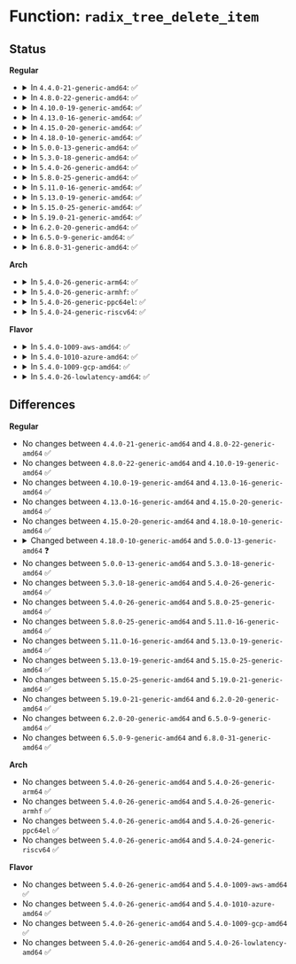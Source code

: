 # Function: <code>radix_tree_delete_item</code>

## Status
<b>Regular</b>
<ul>
<li>
<details>
<summary>In <code>4.4.0-21-generic-amd64</code>: ✅</summary>

```c
void * radix_tree_delete_item(struct radix_tree_root * root, long unsigned int index, void * item)
```

```json
{
  "name": "radix_tree_delete_item",
  "collision_type": "Unique Global",
  "inline_type": "No",
  "funcs": [
    {
      "addr": 18446744071582970512,
      "name": "radix_tree_delete_item",
      "external": true,
      "loc": "lib/radix-tree.c:1376",
      "file": "lib/radix-tree.c",
      "inline": "seen, unknown",
      "caller_inline": [],
      "caller_func": [
        "lib/radix-tree.c:radix_tree_delete"
      ]
    }
  ],
  "symbols": [
    {
      "addr": 18446744071582970512,
      "name": "radix_tree_delete_item",
      "section": ".text",
      "bind": "STB_GLOBAL",
      "size": 226
    }
  ]
}
```
</details>
</li>
<li>
<details>
<summary>In <code>4.8.0-22-generic-amd64</code>: ✅</summary>

```c
void * radix_tree_delete_item(struct radix_tree_root * root, long unsigned int index, void * item)
```

```json
{
  "name": "radix_tree_delete_item",
  "collision_type": "Unique Global",
  "inline_type": "No",
  "funcs": [
    {
      "addr": 18446744071583259200,
      "name": "radix_tree_delete_item",
      "external": true,
      "loc": "lib/radix-tree.c:1533",
      "file": "lib/radix-tree.c",
      "inline": "seen, unknown",
      "caller_inline": [],
      "caller_func": [
        "lib/radix-tree.c:radix_tree_delete"
      ]
    }
  ],
  "symbols": [
    {
      "addr": 18446744071583259200,
      "name": "radix_tree_delete_item",
      "section": ".text",
      "bind": "STB_GLOBAL",
      "size": 313
    }
  ]
}
```
</details>
</li>
<li>
<details>
<summary>In <code>4.10.0-19-generic-amd64</code>: ✅</summary>

```c
void * radix_tree_delete_item(struct radix_tree_root * root, long unsigned int index, void * item)
```

```json
{
  "name": "radix_tree_delete_item",
  "collision_type": "Unique Global",
  "inline_type": "No",
  "funcs": [
    {
      "addr": 18446744071583375520,
      "name": "radix_tree_delete_item",
      "external": true,
      "loc": "lib/radix-tree.c:1856",
      "file": "lib/radix-tree.c",
      "inline": "seen, unknown",
      "caller_inline": [],
      "caller_func": [
        "lib/radix-tree.c:radix_tree_delete"
      ]
    }
  ],
  "symbols": [
    {
      "addr": 18446744071583375520,
      "name": "radix_tree_delete_item",
      "section": ".text",
      "bind": "STB_GLOBAL",
      "size": 201
    }
  ]
}
```
</details>
</li>
<li>
<details>
<summary>In <code>4.13.0-16-generic-amd64</code>: ✅</summary>

```c
void * radix_tree_delete_item(struct radix_tree_root * root, long unsigned int index, void * item)
```

```json
{
  "name": "radix_tree_delete_item",
  "collision_type": "Unique Global",
  "inline_type": "No",
  "funcs": [
    {
      "addr": 18446744071588224640,
      "name": "radix_tree_delete_item",
      "external": true,
      "loc": "lib/radix-tree.c:2037",
      "file": "lib/radix-tree.c",
      "inline": "seen, unknown",
      "caller_inline": [],
      "caller_func": [
        "kernel/workqueue.c:put_unbound_pool",
        "kernel/cgroup/cgroup.c:css_release_work_fn",
        "kernel/cgroup/cgroup.c:css_free_work_fn",
        "kernel/cgroup/cgroup.c:css_free_work_fn",
        "kernel/cgroup/cgroup.c:cgroup_setup_root",
        "kernel/events/core.c:perf_pmu_unregister",
        "kernel/events/core.c:perf_pmu_register",
        "mm/shmem.c:shmem_evict_inode",
        "mm/shmem.c:shmem_free_swap",
        "mm/memcontrol.c:mem_cgroup_css_alloc",
        "fs/notify/inotify/inotify_user.c:inotify_remove_from_idr",
        "ipc/util.c:ipc_rmid",
        "block/bsg.c:bsg_register_queue",
        "drivers/char/tpm/tpm-chip.c:tpm_dev_release",
        "drivers/iommu/intel-svm.c:intel_svm_unbind_mm",
        "drivers/iommu/intel-svm.c:intel_svm_bind_mm",
        "drivers/block/loop.c:loop_control_ioctl",
        "drivers/block/loop.c:loop_add",
        "drivers/scsi/sg.c:sg_device_destroy",
        "drivers/scsi/sg.c:sg_add_device",
        "drivers/net/ppp/ppp_generic.c:ppp_dev_uninit",
        "drivers/net/ppp/ppp_generic.c:ppp_dev_configure",
        "drivers/usb/core/hcd.c:usb_deregister_bus",
        "drivers/i2c/i2c-core-base.c:i2c_register_adapter",
        "drivers/md/dm.c:free_minor",
        "net/core/net_namespace.c:cleanup_net",
        "net/netlink/genetlink.c:genl_unregister_family",
        "lib/radix-tree.c:radix_tree_delete"
      ]
    }
  ],
  "symbols": [
    {
      "addr": 18446744071588224640,
      "name": "radix_tree_delete_item",
      "section": ".text",
      "bind": "STB_GLOBAL",
      "size": 168
    }
  ]
}
```
</details>
</li>
<li>
<details>
<summary>In <code>4.15.0-20-generic-amd64</code>: ✅</summary>

```c
void * radix_tree_delete_item(struct radix_tree_root * root, long unsigned int index, void * item)
```

```json
{
  "name": "radix_tree_delete_item",
  "collision_type": "Unique Global",
  "inline_type": "No",
  "funcs": [
    {
      "addr": 18446744071588774704,
      "name": "radix_tree_delete_item",
      "external": true,
      "loc": "lib/radix-tree.c:2034",
      "file": "lib/radix-tree.c",
      "inline": "seen, unknown",
      "caller_inline": [],
      "caller_func": [
        "kernel/workqueue.c:put_unbound_pool",
        "kernel/pid.c:alloc_pid",
        "kernel/pid.c:free_pid",
        "kernel/cgroup/cgroup.c:css_free_work_fn",
        "kernel/cgroup/cgroup.c:cgroup_setup_root",
        "kernel/cgroup/cgroup.c:cgroup_idr_remove",
        "kernel/events/core.c:perf_pmu_unregister",
        "kernel/events/core.c:perf_pmu_register",
        "mm/shmem.c:shmem_evict_inode",
        "mm/shmem.c:shmem_free_swap",
        "mm/memcontrol.c:mem_cgroup_css_alloc",
        "fs/notify/inotify/inotify_user.c:inotify_remove_from_idr",
        "ipc/util.c:ipc_rmid",
        "ipc/util.c:ipc_addid",
        "ipc/util.c:ipc_addid",
        "block/bsg.c:bsg_register_queue",
        "drivers/char/tpm/tpm-chip.c:tpm_dev_release",
        "drivers/iommu/intel-svm.c:intel_svm_unbind_mm",
        "drivers/iommu/intel-svm.c:intel_svm_bind_mm",
        "drivers/block/loop.c:loop_control_ioctl",
        "drivers/block/loop.c:loop_add",
        "drivers/scsi/sg.c:sg_device_destroy",
        "drivers/scsi/sg.c:sg_add_device",
        "drivers/spi/spi.c:spi_unregister_controller",
        "drivers/spi/spi.c:spi_register_controller",
        "drivers/net/ppp/ppp_generic.c:ppp_dev_uninit",
        "drivers/net/ppp/ppp_generic.c:ppp_dev_configure",
        "drivers/usb/core/hcd.c:usb_deregister_bus",
        "drivers/i2c/i2c-core-base.c:i2c_register_adapter",
        "drivers/md/dm.c:free_minor",
        "net/core/net_namespace.c:cleanup_net",
        "net/netlink/genetlink.c:genl_unregister_family",
        "lib/radix-tree.c:radix_tree_delete"
      ]
    }
  ],
  "symbols": [
    {
      "addr": 18446744071588774704,
      "name": "radix_tree_delete_item",
      "section": ".text",
      "bind": "STB_GLOBAL",
      "size": 168
    }
  ]
}
```
</details>
</li>
<li>
<details>
<summary>In <code>4.18.0-10-generic-amd64</code>: ✅</summary>

```c
void * radix_tree_delete_item(struct radix_tree_root * root, long unsigned int index, void * item)
```

```json
{
  "name": "radix_tree_delete_item",
  "collision_type": "Unique Global",
  "inline_type": "No",
  "funcs": [
    {
      "addr": 18446744071589153344,
      "name": "radix_tree_delete_item",
      "external": true,
      "loc": "lib/radix-tree.c:2033",
      "file": "lib/radix-tree.c",
      "inline": "seen, unknown",
      "caller_inline": [],
      "caller_func": [
        "mm/shmem.c:shmem_free_swap",
        "lib/idr.c:idr_remove",
        "lib/radix-tree.c:radix_tree_delete"
      ]
    }
  ],
  "symbols": [
    {
      "addr": 18446744071589153344,
      "name": "radix_tree_delete_item",
      "section": ".text",
      "bind": "STB_GLOBAL",
      "size": 183
    }
  ]
}
```
</details>
</li>
<li>
<details>
<summary>In <code>5.0.0-13-generic-amd64</code>: ✅</summary>

```c
void * radix_tree_delete_item(struct xarray * root, long unsigned int index, void * item)
```

```json
{
  "name": "radix_tree_delete_item",
  "collision_type": "Unique Global",
  "inline_type": "No",
  "funcs": [
    {
      "addr": 18446744071589385888,
      "name": "radix_tree_delete_item",
      "external": true,
      "loc": "lib/radix-tree.c:1435",
      "file": "lib/radix-tree.c",
      "inline": "seen, unknown",
      "caller_inline": [],
      "caller_func": [
        "lib/idr.c:idr_remove",
        "lib/radix-tree.c:radix_tree_delete"
      ]
    }
  ],
  "symbols": [
    {
      "addr": 18446744071589385888,
      "name": "radix_tree_delete_item",
      "section": ".text",
      "bind": "STB_GLOBAL",
      "size": 187
    }
  ]
}
```
</details>
</li>
<li>
<details>
<summary>In <code>5.3.0-18-generic-amd64</code>: ✅</summary>

```c
void * radix_tree_delete_item(struct xarray * root, long unsigned int index, void * item)
```

```json
{
  "name": "radix_tree_delete_item",
  "collision_type": "Unique Global",
  "inline_type": "No",
  "funcs": [
    {
      "addr": 18446744071589842896,
      "name": "radix_tree_delete_item",
      "external": true,
      "loc": "lib/radix-tree.c:1422",
      "file": "lib/radix-tree.c",
      "inline": "seen, unknown",
      "caller_inline": [],
      "caller_func": [
        "lib/idr.c:idr_remove",
        "lib/radix-tree.c:radix_tree_delete"
      ]
    }
  ],
  "symbols": [
    {
      "addr": 18446744071589842896,
      "name": "radix_tree_delete_item",
      "section": ".text",
      "bind": "STB_GLOBAL",
      "size": 193
    }
  ]
}
```
</details>
</li>
<li>
<details>
<summary>In <code>5.4.0-26-generic-amd64</code>: ✅</summary>

```c
void * radix_tree_delete_item(struct xarray * root, long unsigned int index, void * item)
```

```json
{
  "name": "radix_tree_delete_item",
  "collision_type": "Unique Global",
  "inline_type": "No",
  "funcs": [
    {
      "addr": 18446744071590068992,
      "name": "radix_tree_delete_item",
      "external": true,
      "loc": "lib/radix-tree.c:1422",
      "file": "lib/radix-tree.c",
      "inline": "seen, unknown",
      "caller_inline": [],
      "caller_func": [
        "lib/idr.c:idr_remove",
        "lib/radix-tree.c:radix_tree_delete"
      ]
    }
  ],
  "symbols": [
    {
      "addr": 18446744071590068992,
      "name": "radix_tree_delete_item",
      "section": ".text",
      "bind": "STB_GLOBAL",
      "size": 193
    }
  ]
}
```
</details>
</li>
<li>
<details>
<summary>In <code>5.8.0-25-generic-amd64</code>: ✅</summary>

```c
void * radix_tree_delete_item(struct xarray * root, long unsigned int index, void * item)
```

```json
{
  "name": "radix_tree_delete_item",
  "collision_type": "Unique Global",
  "inline_type": "No",
  "funcs": [
    {
      "addr": 18446744071585066144,
      "name": "radix_tree_delete_item",
      "external": true,
      "loc": "lib/radix-tree.c:1414",
      "file": "lib/radix-tree.c",
      "inline": "seen, unknown",
      "caller_inline": [],
      "caller_func": [
        "lib/idr.c:idr_remove",
        "lib/radix-tree.c:radix_tree_delete"
      ]
    }
  ],
  "symbols": [
    {
      "addr": 18446744071585066144,
      "name": "radix_tree_delete_item",
      "section": ".text",
      "bind": "STB_GLOBAL",
      "size": 196
    }
  ]
}
```
</details>
</li>
<li>
<details>
<summary>In <code>5.11.0-16-generic-amd64</code>: ✅</summary>

```c
void * radix_tree_delete_item(struct xarray * root, long unsigned int index, void * item)
```

```json
{
  "name": "radix_tree_delete_item",
  "collision_type": "Unique Global",
  "inline_type": "No",
  "funcs": [
    {
      "addr": 18446744071585215472,
      "name": "radix_tree_delete_item",
      "external": true,
      "loc": "lib/radix-tree.c:1414",
      "file": "lib/radix-tree.c",
      "inline": "seen, unknown",
      "caller_inline": [],
      "caller_func": [
        "lib/idr.c:idr_remove",
        "lib/radix-tree.c:radix_tree_delete"
      ]
    }
  ],
  "symbols": [
    {
      "addr": 18446744071585215472,
      "name": "radix_tree_delete_item",
      "section": ".text",
      "bind": "STB_GLOBAL",
      "size": 196
    }
  ]
}
```
</details>
</li>
<li>
<details>
<summary>In <code>5.13.0-19-generic-amd64</code>: ✅</summary>

```c
void * radix_tree_delete_item(struct xarray * root, long unsigned int index, void * item)
```

```json
{
  "name": "radix_tree_delete_item",
  "collision_type": "Unique Global",
  "inline_type": "No",
  "funcs": [
    {
      "addr": 18446744071585098320,
      "name": "radix_tree_delete_item",
      "external": true,
      "loc": "lib/radix-tree.c:1415",
      "file": "lib/radix-tree.c",
      "inline": "seen, unknown",
      "caller_inline": [],
      "caller_func": [
        "lib/idr.c:idr_remove",
        "lib/radix-tree.c:radix_tree_delete"
      ]
    }
  ],
  "symbols": [
    {
      "addr": 18446744071585098320,
      "name": "radix_tree_delete_item",
      "section": ".text",
      "bind": "STB_GLOBAL",
      "size": 193
    }
  ]
}
```
</details>
</li>
<li>
<details>
<summary>In <code>5.15.0-25-generic-amd64</code>: ✅</summary>

```c
void * radix_tree_delete_item(struct xarray * root, long unsigned int index, void * item)
```

```json
{
  "name": "radix_tree_delete_item",
  "collision_type": "Unique Global",
  "inline_type": "No",
  "funcs": [
    {
      "addr": 18446744071585546576,
      "name": "radix_tree_delete_item",
      "external": true,
      "loc": "lib/radix-tree.c:1415",
      "file": "lib/radix-tree.c",
      "inline": "seen, unknown",
      "caller_inline": [],
      "caller_func": [
        "lib/idr.c:idr_remove",
        "lib/radix-tree.c:radix_tree_delete"
      ]
    }
  ],
  "symbols": [
    {
      "addr": 18446744071585546576,
      "name": "radix_tree_delete_item",
      "section": ".text",
      "bind": "STB_GLOBAL",
      "size": 193
    }
  ]
}
```
</details>
</li>
<li>
<details>
<summary>In <code>5.19.0-21-generic-amd64</code>: ✅</summary>

```c
void * radix_tree_delete_item(struct xarray * root, long unsigned int index, void * item)
```

```json
{
  "name": "radix_tree_delete_item",
  "collision_type": "Unique Global",
  "inline_type": "No",
  "funcs": [
    {
      "addr": 18446744071586702304,
      "name": "radix_tree_delete_item",
      "external": true,
      "loc": "lib/radix-tree.c:1415",
      "file": "lib/radix-tree.c",
      "inline": "seen, unknown",
      "caller_inline": [],
      "caller_func": [
        "lib/idr.c:idr_remove",
        "lib/radix-tree.c:radix_tree_delete"
      ]
    }
  ],
  "symbols": [
    {
      "addr": 18446744071586702304,
      "name": "radix_tree_delete_item",
      "section": ".text",
      "bind": "STB_GLOBAL",
      "size": 207
    }
  ]
}
```
</details>
</li>
<li>
<details>
<summary>In <code>6.2.0-20-generic-amd64</code>: ✅</summary>

```c
void * radix_tree_delete_item(struct xarray * root, long unsigned int index, void * item)
```

```json
{
  "name": "radix_tree_delete_item",
  "collision_type": "Unique Global",
  "inline_type": "No",
  "funcs": [
    {
      "addr": 18446744071595864032,
      "name": "radix_tree_delete_item",
      "external": true,
      "loc": "lib/radix-tree.c:1415",
      "file": "lib/radix-tree.c",
      "inline": "seen, unknown",
      "caller_inline": [],
      "caller_func": [
        "lib/idr.c:idr_remove",
        "lib/radix-tree.c:radix_tree_delete"
      ]
    }
  ],
  "symbols": [
    {
      "addr": 18446744071595864032,
      "name": "radix_tree_delete_item",
      "section": ".text",
      "bind": "STB_GLOBAL",
      "size": 207
    }
  ]
}
```
</details>
</li>
<li>
<details>
<summary>In <code>6.5.0-9-generic-amd64</code>: ✅</summary>

```c
void * radix_tree_delete_item(struct xarray * root, long unsigned int index, void * item)
```

```json
{
  "name": "radix_tree_delete_item",
  "collision_type": "Unique Global",
  "inline_type": "No",
  "funcs": [
    {
      "addr": 18446744071596381376,
      "name": "radix_tree_delete_item",
      "external": true,
      "loc": "lib/radix-tree.c:1413",
      "file": "lib/radix-tree.c",
      "inline": "seen, unknown",
      "caller_inline": [],
      "caller_func": [
        "lib/idr.c:idr_remove",
        "lib/radix-tree.c:radix_tree_delete"
      ]
    }
  ],
  "symbols": [
    {
      "addr": 18446744071596381376,
      "name": "radix_tree_delete_item",
      "section": ".text",
      "bind": "STB_GLOBAL",
      "size": 207
    }
  ]
}
```
</details>
</li>
<li>
<details>
<summary>In <code>6.8.0-31-generic-amd64</code>: ✅</summary>

```c
void * radix_tree_delete_item(struct xarray * root, long unsigned int index, void * item)
```

```json
{
  "name": "radix_tree_delete_item",
  "collision_type": "Unique Global",
  "inline_type": "No",
  "funcs": [
    {
      "addr": 18446744071597276624,
      "name": "radix_tree_delete_item",
      "external": true,
      "loc": "lib/radix-tree.c:1413",
      "file": "lib/radix-tree.c",
      "inline": "seen, unknown",
      "caller_inline": [],
      "caller_func": [
        "lib/idr.c:idr_remove",
        "lib/radix-tree.c:radix_tree_delete"
      ]
    }
  ],
  "symbols": [
    {
      "addr": 18446744071597276624,
      "name": "radix_tree_delete_item",
      "section": ".text",
      "bind": "STB_GLOBAL",
      "size": 207
    }
  ]
}
```
</details>
</li>
</ul>
<b>Arch</b>
<ul>
<li>
<details>
<summary>In <code>5.4.0-26-generic-arm64</code>: ✅</summary>

```c
void * radix_tree_delete_item(struct xarray * root, long unsigned int index, void * item)
```

```json
{
  "name": "radix_tree_delete_item",
  "collision_type": "Unique Global",
  "inline_type": "No",
  "funcs": [
    {
      "addr": 18446603336503846944,
      "name": "radix_tree_delete_item",
      "external": true,
      "loc": "lib/radix-tree.c:1422",
      "file": "lib/radix-tree.c",
      "inline": "seen, unknown",
      "caller_inline": [],
      "caller_func": [
        "lib/idr.c:idr_remove",
        "lib/radix-tree.c:radix_tree_delete"
      ]
    }
  ],
  "symbols": [
    {
      "addr": 18446603336503846944,
      "name": "radix_tree_delete_item",
      "section": ".text",
      "bind": "STB_GLOBAL",
      "size": 216
    }
  ]
}
```
</details>
</li>
<li>
<details>
<summary>In <code>5.4.0-26-generic-armhf</code>: ✅</summary>

```c
void * radix_tree_delete_item(struct xarray * root, long unsigned int index, void * item)
```

```json
{
  "name": "radix_tree_delete_item",
  "collision_type": "Unique Global",
  "inline_type": "No",
  "funcs": [
    {
      "addr": 3236466468,
      "name": "radix_tree_delete_item",
      "external": true,
      "loc": "lib/radix-tree.c:1422",
      "file": "lib/radix-tree.c",
      "inline": "seen, unknown",
      "caller_inline": [],
      "caller_func": [
        "lib/idr.c:idr_remove",
        "lib/radix-tree.c:radix_tree_delete"
      ]
    }
  ],
  "symbols": [
    {
      "addr": 3236466468,
      "name": "radix_tree_delete_item",
      "section": ".text",
      "bind": "STB_GLOBAL",
      "size": 252
    }
  ]
}
```
</details>
</li>
<li>
<details>
<summary>In <code>5.4.0-26-generic-ppc64el</code>: ✅</summary>

```c
void * radix_tree_delete_item(struct xarray * root, long unsigned int index, void * item)
```

```json
{
  "name": "radix_tree_delete_item",
  "collision_type": "Unique Global",
  "inline_type": "No",
  "funcs": [
    {
      "addr": 13835058055297700992,
      "name": "radix_tree_delete_item",
      "external": true,
      "loc": "lib/radix-tree.c:1422",
      "file": "lib/radix-tree.c",
      "inline": "seen, unknown",
      "caller_inline": [],
      "caller_func": [
        "lib/idr.c:idr_remove",
        "lib/radix-tree.c:radix_tree_delete"
      ]
    }
  ],
  "symbols": [
    {
      "addr": 13835058055297700992,
      "name": "radix_tree_delete_item",
      "section": ".text",
      "bind": "STB_GLOBAL",
      "size": 304
    }
  ]
}
```
</details>
</li>
<li>
<details>
<summary>In <code>5.4.0-24-generic-riscv64</code>: ✅</summary>

```c
void * radix_tree_delete_item(struct xarray * root, long unsigned int index, void * item)
```

```json
{
  "name": "radix_tree_delete_item",
  "collision_type": "Unique Global",
  "inline_type": "No",
  "funcs": [
    {
      "addr": 18446743936279736924,
      "name": "radix_tree_delete_item",
      "external": true,
      "loc": "lib/radix-tree.c:1422",
      "file": "lib/radix-tree.c",
      "inline": "seen, unknown",
      "caller_inline": [],
      "caller_func": [
        "lib/idr.c:idr_remove",
        "lib/radix-tree.c:radix_tree_delete"
      ]
    }
  ],
  "symbols": [
    {
      "addr": 18446743936279736924,
      "name": "radix_tree_delete_item",
      "section": ".text",
      "bind": "STB_GLOBAL",
      "size": 198
    }
  ]
}
```
</details>
</li>
</ul>
<b>Flavor</b>
<ul>
<li>
<details>
<summary>In <code>5.4.0-1009-aws-amd64</code>: ✅</summary>

```c
void * radix_tree_delete_item(struct xarray * root, long unsigned int index, void * item)
```

```json
{
  "name": "radix_tree_delete_item",
  "collision_type": "Unique Global",
  "inline_type": "No",
  "funcs": [
    {
      "addr": 18446744071589671248,
      "name": "radix_tree_delete_item",
      "external": true,
      "loc": "lib/radix-tree.c:1422",
      "file": "lib/radix-tree.c",
      "inline": "seen, unknown",
      "caller_inline": [],
      "caller_func": [
        "lib/idr.c:idr_remove",
        "lib/radix-tree.c:radix_tree_delete"
      ]
    }
  ],
  "symbols": [
    {
      "addr": 18446744071589671248,
      "name": "radix_tree_delete_item",
      "section": ".text",
      "bind": "STB_GLOBAL",
      "size": 193
    }
  ]
}
```
</details>
</li>
<li>
<details>
<summary>In <code>5.4.0-1010-azure-amd64</code>: ✅</summary>

```c
void * radix_tree_delete_item(struct xarray * root, long unsigned int index, void * item)
```

```json
{
  "name": "radix_tree_delete_item",
  "collision_type": "Unique Global",
  "inline_type": "No",
  "funcs": [
    {
      "addr": 18446744071589397072,
      "name": "radix_tree_delete_item",
      "external": true,
      "loc": "lib/radix-tree.c:1422",
      "file": "lib/radix-tree.c",
      "inline": "seen, unknown",
      "caller_inline": [],
      "caller_func": [
        "lib/idr.c:idr_remove",
        "lib/radix-tree.c:radix_tree_delete"
      ]
    }
  ],
  "symbols": [
    {
      "addr": 18446744071589397072,
      "name": "radix_tree_delete_item",
      "section": ".text",
      "bind": "STB_GLOBAL",
      "size": 193
    }
  ]
}
```
</details>
</li>
<li>
<details>
<summary>In <code>5.4.0-1009-gcp-amd64</code>: ✅</summary>

```c
void * radix_tree_delete_item(struct xarray * root, long unsigned int index, void * item)
```

```json
{
  "name": "radix_tree_delete_item",
  "collision_type": "Unique Global",
  "inline_type": "No",
  "funcs": [
    {
      "addr": 18446744071590114624,
      "name": "radix_tree_delete_item",
      "external": true,
      "loc": "lib/radix-tree.c:1422",
      "file": "lib/radix-tree.c",
      "inline": "seen, unknown",
      "caller_inline": [],
      "caller_func": [
        "lib/idr.c:idr_remove",
        "lib/radix-tree.c:radix_tree_delete"
      ]
    }
  ],
  "symbols": [
    {
      "addr": 18446744071590114624,
      "name": "radix_tree_delete_item",
      "section": ".text",
      "bind": "STB_GLOBAL",
      "size": 193
    }
  ]
}
```
</details>
</li>
<li>
<details>
<summary>In <code>5.4.0-26-lowlatency-amd64</code>: ✅</summary>

```c
void * radix_tree_delete_item(struct xarray * root, long unsigned int index, void * item)
```

```json
{
  "name": "radix_tree_delete_item",
  "collision_type": "Unique Global",
  "inline_type": "No",
  "funcs": [
    {
      "addr": 18446744071590165008,
      "name": "radix_tree_delete_item",
      "external": true,
      "loc": "lib/radix-tree.c:1422",
      "file": "lib/radix-tree.c",
      "inline": "seen, unknown",
      "caller_inline": [],
      "caller_func": [
        "lib/idr.c:idr_remove",
        "lib/radix-tree.c:radix_tree_delete"
      ]
    }
  ],
  "symbols": [
    {
      "addr": 18446744071590165008,
      "name": "radix_tree_delete_item",
      "section": ".text",
      "bind": "STB_GLOBAL",
      "size": 193
    }
  ]
}
```
</details>
</li>
</ul>

## Differences
<b>Regular</b>
<ul>
<li>
No changes between <code>4.4.0-21-generic-amd64</code> and <code>4.8.0-22-generic-amd64</code> ✅
</li>
<li>
No changes between <code>4.8.0-22-generic-amd64</code> and <code>4.10.0-19-generic-amd64</code> ✅
</li>
<li>
No changes between <code>4.10.0-19-generic-amd64</code> and <code>4.13.0-16-generic-amd64</code> ✅
</li>
<li>
No changes between <code>4.13.0-16-generic-amd64</code> and <code>4.15.0-20-generic-amd64</code> ✅
</li>
<li>
No changes between <code>4.15.0-20-generic-amd64</code> and <code>4.18.0-10-generic-amd64</code> ✅
</li>
<li>
<details>
<summary>Changed between <code>4.18.0-10-generic-amd64</code> and <code>5.0.0-13-generic-amd64</code> ❓</summary>
<ul>
<li>
<b>Param type changed. </b>
<code>struct radix_tree_root * root</code> ➡️ <code>struct xarray * root</code>
</li>
</ul>
</details>
</li>
<li>
No changes between <code>5.0.0-13-generic-amd64</code> and <code>5.3.0-18-generic-amd64</code> ✅
</li>
<li>
No changes between <code>5.3.0-18-generic-amd64</code> and <code>5.4.0-26-generic-amd64</code> ✅
</li>
<li>
No changes between <code>5.4.0-26-generic-amd64</code> and <code>5.8.0-25-generic-amd64</code> ✅
</li>
<li>
No changes between <code>5.8.0-25-generic-amd64</code> and <code>5.11.0-16-generic-amd64</code> ✅
</li>
<li>
No changes between <code>5.11.0-16-generic-amd64</code> and <code>5.13.0-19-generic-amd64</code> ✅
</li>
<li>
No changes between <code>5.13.0-19-generic-amd64</code> and <code>5.15.0-25-generic-amd64</code> ✅
</li>
<li>
No changes between <code>5.15.0-25-generic-amd64</code> and <code>5.19.0-21-generic-amd64</code> ✅
</li>
<li>
No changes between <code>5.19.0-21-generic-amd64</code> and <code>6.2.0-20-generic-amd64</code> ✅
</li>
<li>
No changes between <code>6.2.0-20-generic-amd64</code> and <code>6.5.0-9-generic-amd64</code> ✅
</li>
<li>
No changes between <code>6.5.0-9-generic-amd64</code> and <code>6.8.0-31-generic-amd64</code> ✅
</li>
</ul>
<b>Arch</b>
<ul>
<li>
No changes between <code>5.4.0-26-generic-amd64</code> and <code>5.4.0-26-generic-arm64</code> ✅
</li>
<li>
No changes between <code>5.4.0-26-generic-amd64</code> and <code>5.4.0-26-generic-armhf</code> ✅
</li>
<li>
No changes between <code>5.4.0-26-generic-amd64</code> and <code>5.4.0-26-generic-ppc64el</code> ✅
</li>
<li>
No changes between <code>5.4.0-26-generic-amd64</code> and <code>5.4.0-24-generic-riscv64</code> ✅
</li>
</ul>
<b>Flavor</b>
<ul>
<li>
No changes between <code>5.4.0-26-generic-amd64</code> and <code>5.4.0-1009-aws-amd64</code> ✅
</li>
<li>
No changes between <code>5.4.0-26-generic-amd64</code> and <code>5.4.0-1010-azure-amd64</code> ✅
</li>
<li>
No changes between <code>5.4.0-26-generic-amd64</code> and <code>5.4.0-1009-gcp-amd64</code> ✅
</li>
<li>
No changes between <code>5.4.0-26-generic-amd64</code> and <code>5.4.0-26-lowlatency-amd64</code> ✅
</li>
</ul>
